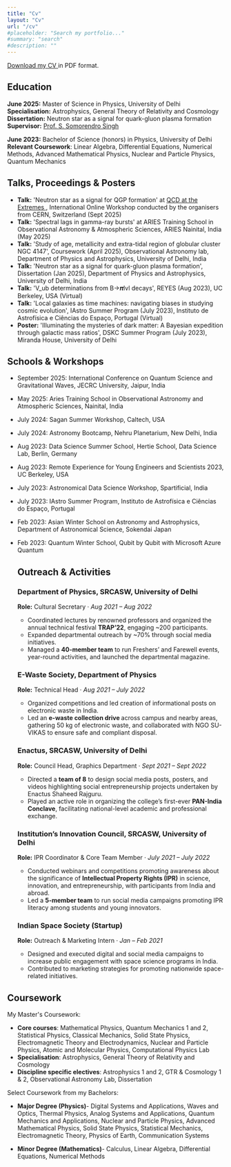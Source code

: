 ```yaml
---
title: "Cv"
layout: "Cv"
url: "/cv"
#placeholder: "Search my portfolio..."
#summary: "search"
#description: ""
---
```

<p>
  <a href="https://drive.google.com/file/d/1_x9Jfh6Ew2f0FgPSj9_NQ2PTzjcOgDSh/view?usp=sharing" target="_blank">
    Download my CV
  </a>
  in PDF format.
</p>

## Education
**June 2025:** Master of Science in Physics, University of Delhi <br>
**Specialisation:** Astrophysics, General Theory of Relativity and Cosmology <br>
**Dissertation:** Neutron star as a signal for quark-gluon plasma formation <br>
**Supervisor:** <a href="https://www.researchgate.net/profile/S-Singh-19" target="_blank"> Prof. S. Somorendro Singh</a>

**June 2023:** Bachelor of Science (honors) in Physics, University of Delhi<br>
**Relevant Coursework**: Linear Algebra, Differential Equations, Numerical Methods, Advanced Mathematical Physics, Nuclear and Particle Physics, Quantum Mechanics

## Talks, Proceedings & Posters

* **Talk:** 'Neutron star as a signal for QGP formation' at  <a href = "https://indico.cern.ch/event/1539849/overview" target="_blank"> QCD at the Extremes </a>, International Online Workshop conducted by the organisers from CERN, Switzerland (Sept 2025)
* **Talk:** 'Spectral lags in gamma-ray bursts' at ARIES Training School in Observational Astronomy & Atmospheric Sciences, ARIES Nainital, India (May 2025)
* **Talk:** 'Study of age, metallicity and extra-tidal region of globular cluster NGC 4147', Coursework (April 2025), Observational Astronomy lab, Department of Physics and Astrophysics, University of Delhi, India
* **Talk:** 'Neutron star as a signal for quark-gluon plasma formation', Dissertation (Jan 2025), Department of Physics and Astrophysics, University of Delhi, India
* **Talk:** 'V_ub determinations from B→𝝅lvl decays', REYES (Aug 2023), UC Berkeley, USA (Virtual)
* **Talk:** 'Local galaxies as time machines: navigating biases in studying cosmic evolution', IAstro Summer Program (July 2023), Instituto de Astrofísica e Ciências do Espaço, Portugal (Virtual)
* **Poster:** 'Illuminating the mysteries of dark matter: A Bayesian expedition through galactic mass ratios', DSKC Summer Program (July 2023), Miranda House, University of Delhi

## Schools & Workshops

* September 2025: International Conference on Quantum Science and Gravitational Waves, JECRC University, Jaipur, India
* May 2025: Aries Training School in Observational Astronomy and Atmospheric Sciences, Nainital, India
* July 2024: Sagan Summer Workshop, Caltech, USA
* July 2024: Astronomy Bootcamp, Nehru Planetarium, New Delhi, India
* Aug 2023: Data Science Summer School, Hertie School, Data Science Lab, Berlin, Germany
* Aug 2023: Remote Experience for Young Engineers and Scientists 2023, UC Berkeley, USA
* July 2023: Astronomical Data Science Workshop, Spartificial, India
* July 2023: IAstro Summer Program, Instituto de Astrofísica e Ciências do Espaço, Portugal
* Feb 2023: Asian Winter School on Astronomy and Astrophysics, Department of Astronomical Science, Sokendai Japan
* Feb 2023: Quantum Winter School, Qubit by Qubit with Microsoft Azure Quantum 


  ## Outreach & Activities

  <article>
    <h3> Department of Physics, SRCASW, University of Delhi </h3>
    <p><strong>Role:</strong> Cultural Secretary &middot; <em>Aug 2021 &ndash; Aug 2022</em></p>
    <ul>
      <li>Coordinated lectures by renowned professors and organized the annual technical festival <strong>TRAP&rsquo;22</strong>, engaging ~200 participants.</li>
      <li>Expanded departmental outreach by ~70% through social media initiatives.</li>
      <li>Managed a <strong>40-member team</strong> to run Freshers&rsquo; and Farewell events, year-round activities, and launched the departmental magazine.</li>
    </ul>
  </article>

  <article>
    <h3> E-Waste Society, Department of Physics </h3>
    <p><strong>Role:</strong> Technical Head &middot; <em>Aug 2021 &ndash; July 2022</em></p>
    <ul>
      <li>Organized competitions and led creation of informational posts on electronic waste in India.</li>
      <li>Led an <strong> e-waste collection drive </strong> across campus and nearby areas, gathering 50 kg of electronic waste, and collaborated with NGO SU-VIKAS to ensure safe and compliant disposal.</li>
    </ul>
  </article>

  <article>
    <h3> Enactus, SRCASW, University of Delhi </h3>
    <p><strong>Role:</strong> Council Head, Graphics Department &middot; <em>Sept 2021 &ndash; Sept 2022</em></p>
    <ul>
      <li>Directed a <strong>team of 8</strong> to design social media posts, posters, and videos highlighting social entrepreneurship projects undertaken by Enactus Shaheed Rajguru.</li>
      <li>Played an active role in organizing the college&rsquo;s first-ever <strong>PAN-India Conclave</strong>, facilitating national-level academic and professional exchange.</li>
    </ul>
  </article>

  <article>
    <h3> Institution&rsquo;s Innovation Council, SRCASW, University of Delhi </h3>
    <p><strong>Role:</strong> IPR Coordinator &amp; Core Team Member &middot; <em>July 2021 &ndash; July 2022</em></p>
    <ul>
      <li>Conducted webinars and competitions promoting awareness about the significance of <strong>Intellectual Property Rights (IPR)</strong> in science, innovation, and entrepreneurship, with participants from India and abroad.</li>
      <li>Led a <strong>5-member team</strong> to run social media campaigns promoting IPR literacy among students and young innovators.</li>
    </ul>
  </article>

  <article>
    <h3> Indian Space Society (Startup) </h3>
    <p><strong>Role:</strong> Outreach &amp; Marketing Intern &middot; <em>Jan &ndash; Feb 2021</em></p>
    <ul>
      <li>Designed and executed digital and social media campaigns to increase public engagement with space science programs in India.</li>
      <li>Contributed to marketing strategies for promoting nationwide space-related initiatives.</li>
    </ul>
  </article>





## Coursework

My Master's Coursework: 
* **Core courses**: Mathematical Physics, Quantum Mechanics 1 and 2, Statistical Physics, Classical Mechanics, Solid State Physics, Electromagnetic Theory and Electrodynamics, Nuclear and Particle Physics, Atomic and Molecular Physics, Computational Physics Lab
* **Specialisation**: Astrophysics, General Theory of Relativity and Cosmology
* **Discipline specific electives**: Astrophysics 1 and 2, GTR & Cosmology 1 & 2, Observational Astronomy Lab, Dissertation 

Select Coursework from my Bachelors:
* **Major Degree (Physics)**- Digital Systems and Applications, Waves and Optics, Thermal Physics, Analog Systems and Applications, Quantum Mechanics and Applications, Nuclear and Particle Physics, Advanced Mathematical Physics, Solid State Physics, Statistical Mechanics, Electromagnetic Theory, Physics of Earth, Communication Systems

* **Minor Degree (Mathematics)**- Calculus, Linear Algebra, Differential Equations, Numerical Methods

<!-- Online Courses: -->


